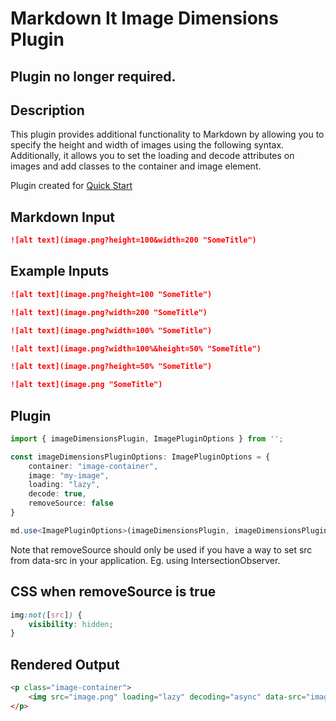 # Markdown It Image Dimensions Plugin

## Plugin no longer required.

## Description

This plugin provides additional functionality to Markdown by allowing you to specify the height and width of images using the following syntax. Additionally, it allows you to set the loading and decode attributes on images and add classes to the container and image element.

Plugin created for [Quick Start](https://github.com/PhilipTKC/quick-start)


## Markdown Input

```md
![alt text](image.png?height=100&width=200 "SomeTitle")
```

## Example Inputs

```md
![alt text](image.png?height=100 "SomeTitle")

![alt text](image.png?width=200 "SomeTitle")

![alt text](image.png?width=100% "SomeTitle")

![alt text](image.png?width=100%&height=50% "SomeTitle")

![alt text](image.png?height=50% "SomeTitle")

![alt text](image.png "SomeTitle")
```

## Plugin

```ts
import { imageDimensionsPlugin, ImagePluginOptions } from '';

const imageDimensionsPluginOptions: ImagePluginOptions = {
    container: "image-container",
    image: "my-image",
    loading: "lazy",
    decode: true,
    removeSource: false
}

md.use<ImagePluginOptions>(imageDimensionsPlugin, imageDimensionsPluginOptions)
```

Note that removeSource should only be used if you have a way to set src from data-src in your application. Eg. using IntersectionObserver.

## CSS when removeSource is true

```css
img:not([src]) {
    visibility: hidden;
}
```

## Rendered Output

```html
<p class="image-container">
    <img src="image.png" loading="lazy" decoding="async" data-src="image.png" alt="alt text" title="SomeTitle" style="display: block; width: 100px; height: 200px; background-color: #ccc;" class="my-image" height="100" width="200" />
</p>
```
